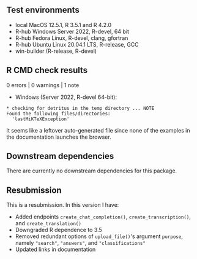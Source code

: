 ## Test environments

* local MacOS 12.5.1, R 3.5.1 and R 4.2.0
* R-hub Windows Server 2022, R-devel, 64 bit
* R-hub Fedora Linux, R-devel, clang, gfortran
* R-hub Ubuntu Linux 20.04.1 LTS, R-release, GCC
* win-builder (R-release, R-devel)

## R CMD check results

0 errors | 0 warnings | 1 note

* Windows (Server 2022, R-devel 64-bit):

```
* checking for detritus in the temp directory ... NOTE
Found the following files/directories:
  'lastMiKTeXException'
```

It seems like a leftover auto-generated file since none of the examples in the documentation launches the browser.

## Downstream dependencies

There are currently no downstream dependencies for this package.

## Resubmission

This is a resubmission. In this version I have:

* Added endpoints `create_chat_completion()`, `create_transcription()`, and `create_translation()`
* Downgraded R dependence to 3.5
* Removed redundant options of `upload_file()`'s argument `purpose`, namely `"search"`, `"answers"`, and `"classifications"`
* Updated links in documentation
